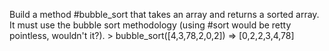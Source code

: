 Build a method #bubble_sort that takes an array and returns a sorted 
array. It must use the bubble sort methodology (using #sort would be 
retty pointless, wouldn't it?).
    > bubble_sort([4,3,78,2,0,2])
    => [0,2,2,3,4,78]